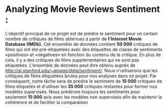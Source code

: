 # Analyzing Movie Reviews Sentiment :
L'objectif principal de ce projet est de prédire le sentiment pour un certain nombre de critiques de films obtenues à partir de **l'Internet Movie Database (IMDb).** Cet ensemble de données contient **50 000** critiques de films qui ont été pré-étiquetées avec des étiquettes de classe de sentiments «positives» et «négatives» en fonction du contenu de la critique. En plus de cela, il y a des critiques de films supplémentaires qui ne sont pas étiquetées. L'ensemble de données peut être obtenu auprès de *http://ai.stanford.edu/~amaas/data/sentiment/*. 
Nous n'utiliserons que les critiques de films étiquetées brutes pour nos analyses dans ce projet. Par conséquent, notre tâche sera de prédire le sentiment de **15 000** critiques de films étiquetés et d'utiliser les **35 000** critiques restantes pour former nos modèles supervisés. Nous prédirons toujours les sentiments pour seulement **15 000** avis avec les modèles non supervisés afin de maintenir la cohérence et de faciliter la comparaison
